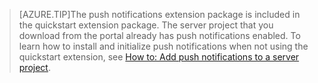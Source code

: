 
>[AZURE.TIP]The push notifications extension package is included in the quickstart extension package. The server project that you download from the portal already has push notifications enabled. To learn how to install and initialize push notifications when not using the quickstart extension, see [How to: Add push notifications to a server project](app-service-mobile-dotnet-backend-how-to-use-server-sdk#how-to-add-push-notifications-to-a-server-project).

